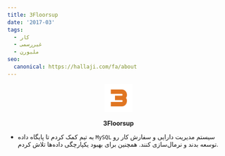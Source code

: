 ```yaml
---
title: 3Floorsup
date: '2017-03'
tags:
  - کار
  - غیررسمی
  - ملبورن
seo:
  canonical: https://hallaji.com/fa/about
---
```

<p align='center'>
  <img src='/stories/3floorsup/3floorsup.png' height='64' />
</p>
<p align='center'>
  <b>3Floorsup</b>
</p>

* به تیم کمک کردم تا پایگاه داده `MySQL` سیستم مدیریت دارایی و سفارش کار رو توسعه بدند و نرمال‌سازی کنند. همچنین برای بهبود یکپارچگی داده‌ها تلاش کردم.
